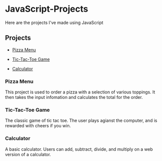 # JavaScript-Projects

Here are the projects I've made using JavaScript

## Projects

* [Pizza Menu](Pizza_Project)

* [Tic-Tac-Toe Game](TicTacToe)

* [Calculator](JavaScript_Projects/calculator.html)

### Pizza Menu

This project is used to order a pizza with a selection of various toppings. It then takes the input infomation and calculates the total for the order.

### Tic-Tac-Toe Game

The classic game of tic tac toe. The user plays agianst the computer, and is rewarded with cheers if you win.

### Calculator

A basic calculator. Users can add, subtract, divide, and multiply on a web version of a calculator.
